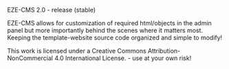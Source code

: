 EZE-CMS 2.0 - release (stable)

EZE-CMS allows for customization of required html/objects in
the admin panel but more importantly behind the scenes where it
matters most. Keeping the template-website source code organized
and simple to modify!

This work is licensed under a Creative Commons Attribution-NonCommercial 4.0 International License. - use at your own risk!
